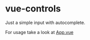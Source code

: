 # vue-controls

Just a simple input with autocomplete.

For usage take a look at [App.vue](src/App.vue)